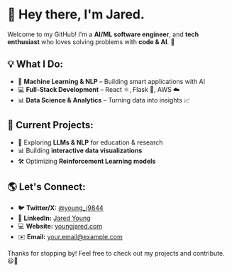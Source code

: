 # 👋 Hey there, I'm Jared.

Welcome to my GitHub! I'm a **AI/ML software engineer**, and **tech enthusiast** who loves solving problems with **code & AI**. 🚀  

## 💡 What I Do:
- 🔬 **Machine Learning & NLP** – Building smart applications with AI  
- 💻 **Full-Stack Development** – React ⚛️, Flask 🐍, AWS ☁️  
- 📊 **Data Science & Analytics** – Turning data into insights 📈  

## 🚀 Current Projects:
- 🧠 Exploring **LLMs & NLP** for education & research  
- 📊 Building **interactive data visualizations**  
- 🛠 Optimizing **Reinforcement Learning models**  

## 🌎 Let's Connect:
- 🐦 **Twitter/X:** [@young_j9844](https://twitter.com/young_j9844)  
- 💼 **LinkedIn:** [Jared Young](https://www.linkedin.com/in/jared-young-5b4b3318b/)
- 💻 **Website:** [youngjared.com](https://www.youngjared.com)
- ✉️ **Email:** your.email@example.com  

Thanks for stopping by! Feel free to check out my projects and contribute. 😃🚀
